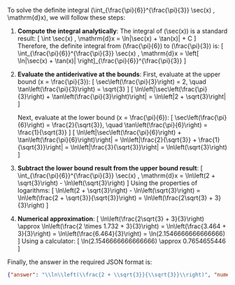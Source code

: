 To solve the definite integral \(\int_{\frac{\pi}{6}}^{\frac{\pi}{3}} \sec(x) \, \mathrm{d}x\), we will follow these steps:

1. **Compute the integral analytically**:
   The integral of \(\sec(x)\) is a standard result:
   \[
   \int \sec(x) \, \mathrm{d}x = \ln|\sec(x) + \tan(x)| + C
   \]
   Therefore, the definite integral from \(\frac{\pi}{6}\) to \(\frac{\pi}{3}\) is:
   \[
   \int_{\frac{\pi}{6}}^{\frac{\pi}{3}} \sec(x) \, \mathrm{d}x = \left[ \ln|\sec(x) + \tan(x)| \right]_{\frac{\pi}{6}}^{\frac{\pi}{3}}
   \]

2. **Evaluate the antiderivative at the bounds**:
   First, evaluate at the upper bound \(x = \frac{\pi}{3}\):
   \[
   \sec\left(\frac{\pi}{3}\right) = 2, \quad \tan\left(\frac{\pi}{3}\right) = \sqrt{3}
   \]
   \[
   \ln\left|\sec\left(\frac{\pi}{3}\right) + \tan\left(\frac{\pi}{3}\right)\right| = \ln\left|2 + \sqrt{3}\right|
   \]

   Next, evaluate at the lower bound \(x = \frac{\pi}{6}\):
   \[
   \sec\left(\frac{\pi}{6}\right) = \frac{2}{\sqrt{3}}, \quad \tan\left(\frac{\pi}{6}\right) = \frac{1}{\sqrt{3}}
   \]
   \[
   \ln\left|\sec\left(\frac{\pi}{6}\right) + \tan\left(\frac{\pi}{6}\right)\right| = \ln\left|\frac{2}{\sqrt{3}} + \frac{1}{\sqrt{3}}\right| = \ln\left|\frac{3}{\sqrt{3}}\right| = \ln\left(\sqrt{3}\right)
   \]

3. **Subtract the lower bound result from the upper bound result**:
   \[
   \int_{\frac{\pi}{6}}^{\frac{\pi}{3}} \sec(x) \, \mathrm{d}x = \ln\left(2 + \sqrt{3}\right) - \ln\left(\sqrt{3}\right)
   \]
   Using the properties of logarithms:
   \[
   \ln\left(2 + \sqrt{3}\right) - \ln\left(\sqrt{3}\right) = \ln\left(\frac{2 + \sqrt{3}}{\sqrt{3}}\right) = \ln\left(\frac{2\sqrt{3} + 3}{3}\right)
   \]

4. **Numerical approximation**:
   \[
   \ln\left(\frac{2\sqrt{3} + 3}{3}\right) \approx \ln\left(\frac{2 \times 1.732 + 3}{3}\right) = \ln\left(\frac{3.464 + 3}{3}\right) = \ln\left(\frac{6.464}{3}\right) = \ln(2.1546666666666666)
   \]
   Using a calculator:
   \[
   \ln(2.1546666666666666) \approx 0.7654655446
   \]

Finally, the answer in the required JSON format is:
```json
{"answer": "\\ln\\left(\\frac{2 + \\sqrt{3}}{\\sqrt{3}}\\right)", "numerical_answer": "0.7654655446"}
```